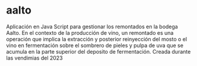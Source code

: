 # aalto
Aplicación en Java Script para gestionar los remontados en la bodega Aalto. 
En el contexto de la producción de vino, un remontado es una operación que implica la extracción y posterior reinyección del mosto o el vino en fermentación sobre el sombrero de pieles y pulpa de uva que se acumula en la parte superior del deposito de fermentación. 
Creada durante las vendimias del 2023
